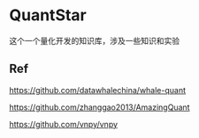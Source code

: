 # QuantStar
这个一个量化开发的知识库，涉及一些知识和实验

## Ref
https://github.com/datawhalechina/whale-quant

https://github.com/zhanggao2013/AmazingQuant

https://github.com/vnpy/vnpy
